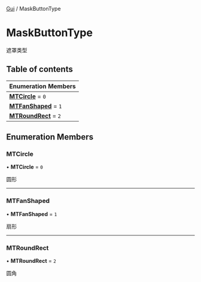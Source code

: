 [Gui](../groups/Gui.Gui.md) / MaskButtonType

# MaskButtonType <Badge type="tip" text="Enumeration" /> <Score text="MaskButtonType" />

遮罩类型

## Table of contents

| Enumeration Members |
| :-----|
| **[MTCircle](UI.MaskButtonType.md#mtcircle)** = ``0`` <br> |
| **[MTFanShaped](UI.MaskButtonType.md#mtfanshaped)** = ``1`` <br> |
| **[MTRoundRect](UI.MaskButtonType.md#mtroundrect)** = ``2`` <br> |

## Enumeration Members

### MTCircle <Score text="MTCircle" /> 

• **MTCircle** = ``0``

圆形

___

### MTFanShaped <Score text="MTFanShaped" /> 

• **MTFanShaped** = ``1``

扇形

___

### MTRoundRect <Score text="MTRoundRect" /> 

• **MTRoundRect** = ``2``

圆角
